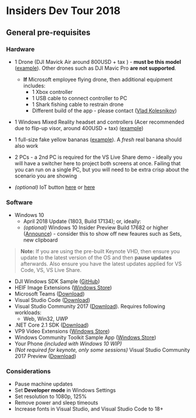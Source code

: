 # Insiders Dev Tour 2018

## General pre-requisites

### Hardware

* 1 Drone (DJI Mavick Air around 800USD + tax ) - **must be this model** ([example](https://www.dji.com/mavic-air)). Other drones such as DJI Mavic Pro **are not supported**.
    * **If** Microsoft employee flying drone, then additional equipment includes:
        * 1 Xbox controller
        * 1 USB cable to connect controller to PC
        * 1 Shark fishing cable to restrain drone
        * Different build of the app - please contact ([Vlad Kolesnikov](mailto:vladkol@microsoft.com))

* 1 Windows Mixed Reality headset and controllers (Acer recommended due to flip-up visor, around 400USD + tax) ([example](https://www.microsoft.com/en-us/store/d/acer-windows-mixed-reality-headset-with-motion-controllers/8ttsf1q97hkp?activetab=pivot%3aoverviewtab))

* 1 full-size fake yellow bananas ([example](https://www.amazon.com/SAMYO-Decoration-Artificial-Lifelike-Simulation/dp/B016BFXB3K/ref=sr_1_4?s=home-garden&ie=UTF8&qid=1528235194&sr=1-4&keywords=plastic+bananas)). A _fresh_ real banana should also work

* 2 PCs - a 2nd PC is required for the VS Live Share demo - ideally you will have a switcher here to project both screens at once. Failing that you can run on a single PC, but you will need to be extra crisp about the scenario you are showing

* _(optional)_ IoT button [here](http://texxmo.com/) or [here](http://wwww.iot-button.eu/ )

### Software

* Windows 10 
    * April 2018 Update (1803, Build 17134); or, ideally:
    * _(optional)_ Windows 10 Insider Preview Build 17682 or higher ([Announce](https://blogs.windows.com/windowsexperience/2018/05/31/announcing-windows-10-insider-preview-build-17682/#Ebs5hQUamhEVThq3.97)) - consider this to show off new feaures such as Sets, new clipboard

> **Note:** If you are using the pre-built Keynote VHD, then ensure you update to the latest version of the OS and then **pause updates** afterwards. Also ensure you have the latest updates applied for VS Code, VS, VS Live Share.

* DJI Windows SDK Sample ([GitHub](https://github.com/dji-sdk/DJI-Windows-SDK-UWP-Sample))
* HEIF Image Extensions ([Windows Store](https://www.microsoft.com/p/heif-image-extensions/9pmmsr1cgpwg))
* Microsoft Teams ([Download](https://go.microsoft.com/fwlink/p/?linkid=869426))
* Visual Studio Code ([Download](https://code.visualstudio.com/docs/?dv=win))
* Visual Studio Community 2017 ([Download](https://www.visualstudio.com/thank-you-downloading-visual-studio/?sku=Community&rel=15#)). Requires following workloads:
    * Web, Win32, UWP
* .NET Core 2.1 SDK ([Download](https://www.microsoft.com/net/download/dotnet-core/sdk-2.1.300))
* VP9 Video Extensions ([Windows Store](https://www.microsoft.com/store/productId/9N4D0MSMP0PT))
* Windows Community Toolkit Sample App ([Windows Store](https://www.microsoft.com/p/windows-community-toolkit-sample-app/9nblggh4tlcq
))
* Your Phone _(included with Windows 10 WIP)_
* _(Not required for keynote, only some sessions)_ Visual Studio Community 2017 Preview ([Download](https://www.visualstudio.com/thank-you-downloading-visual-studio/?ch=preview&sku=Community&rel=15#))

### Considerations

* Pause machine updates
* Set **Developer mode** in Windows Settings
* Set resolution to 1080p, 125%
* Remove power and sleep timeouts
* Increase fonts in Visual Studio, and Visual Studio Code to 18+
